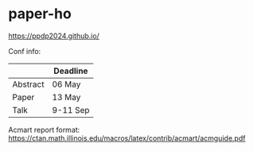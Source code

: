 # paper-ho

https://ppdp2024.github.io/

Conf info:

|          | Deadline |
| -------- | -------- |
| Abstract | 06 May   |
| Paper    | 13 May   |
| Talk     | 9-11 Sep |

Acmart report format:  
https://ctan.math.illinois.edu/macros/latex/contrib/acmart/acmguide.pdf